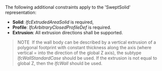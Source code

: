 The following additional constraints apply to the 'SweptSolid' representation:

* **Solid**: _IfcExtrudedAreaSolid_ is required,
* **Profile**: _IfcArbitraryClosedProfileDef_ is required.
* **Extrusion**: All extrusion directions shall be supported.

> NOTE&nbsp; If the wall body can be described by a vertical extrusion of a polygonal footprint with constant thickness along the axis (where vertical = into the direction of the global Z axis), the subtype _IfcWallStandardCase_ should be used. If the extrusion is not equal to global Z, then the _IfcWall_ should be used.